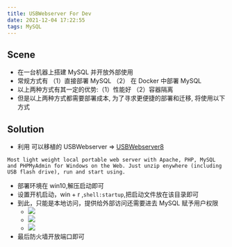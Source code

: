 ```yaml
---
title: USBWebserver For Dev
date: 2021-12-04 17:22:55
tags: MySQL
---
```

## Scene
- 在一台机器上搭建 MySQL 并开放外部使用 
- 常规方式有 （1）直接部署 MySQL （2） 在 Docker 中部署 MySQL
- 以上两种方式有其一定的优势:（1）性能好 （2）容器隔离
- 但是以上两种方式都需要部署成本, 为了寻求更便捷的部署和迁移, 将使用以下方式
<!-- more -->

## Solution
- 利用 可以移植的 USBWebserver => [USBWebserver8](https://usbwebserver.yura.mk.ua/)
```
Most light weight local portable web server with Apache, PHP, MySQL and PHPMyAdmin for Windows on the Web. Just unzip enywhere (including USB flash drive), run and start using.
```

- 部署环境在 win10,解压启动即可
- 设置开机启动，win + r ,`shell:startup`,把启动文件放在该目录即可
- 到此，只能是本地访问，提供给外部访问还需要进去 MySQL 赋予用户权限 
    - ![](/images/USBWebserverForDev/Snipaste_2021-12-04_17-32-09.png)
    - ![](/images/USBWebserverForDev/Snipaste_2021-12-04_17-32-44.png)
    - ![](/images/USBWebserverForDev/Snipaste_2021-12-04_17-33-12.png)
- 最后防火墙开放端口即可